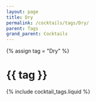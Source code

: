 ```yaml
---
layout: page
title: Dry
permalink: /cocktails/tags/Dry/
parent: Tags
grand_parent: Cocktails
---
```

{% assign tag = "Dry" %}
# {{ tag }}
{% include cocktail_tags.liquid %}